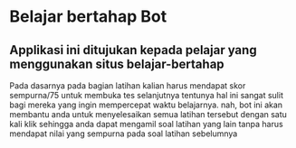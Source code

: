 # Belajar bertahap Bot

## Applikasi ini ditujukan kepada pelajar yang menggunakan situs belajar-bertahap

Pada dasarnya pada bagian latihan kalian harus mendapat skor sempurna/75 untuk membuka tes selanjutnya tentunya hal ini sangat sulit bagi 
mereka yang ingin mempercepat waktu belajarnya. nah, bot ini akan membantu anda untuk menyelesaikan semua latihan tersebut dengan satu kali 
klik sehingga anda dapat mengamil soal latihan yang lain tanpa harus mendapat nilai yang sempurna pada soal latihan sebelumnya

